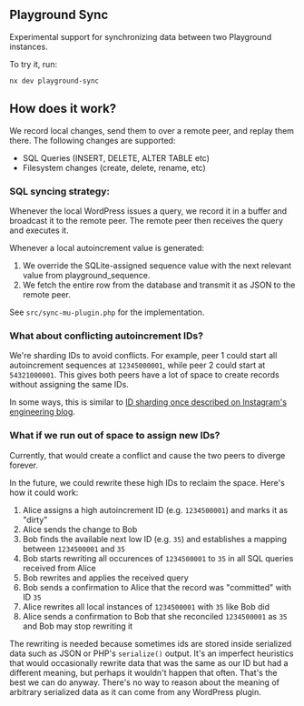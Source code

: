 ## Playground Sync

Experimental support for synchronizing data between two Playground instances.

To try it, run:

```
nx dev playground-sync
```

## How does it work?

We record local changes, send them to over a remote peer, and replay them there. The following changes are supported:

-   SQL Queries (INSERT, DELETE, ALTER TABLE etc)
-   Filesystem changes (create, delete, rename, etc)

### SQL syncing strategy:

Whenever the local WordPress issues a query, we record it in a buffer and broadcast it to the remote peer. The remote peer then receives the query and executes it.

Whenever a local autoincrement value is generated:

1. We override the SQLite-assigned sequence value with the next relevant value from playground_sequence.
2. We fetch the entire row from the database and transmit it as JSON to the remote peer.

See `src/sync-mu-plugin.php` for the implementation.

### What about conflicting autoincrement IDs?

We're sharding IDs to avoid conflicts. For example, peer 1 could start all autoincrement sequences at `12345000001`, while peer 2 could start at `54321000001`. This gives both peers have a lot of space to create records without assigning the same IDs.

In some ways, this is similar to [ID sharding once described on Instagram's engineering blog](https://instagram-engineering.com/sharding-ids-at-instagram-1cf5a71e5a5c?gi=2f1ad5d97db2).

### What if we run out of space to assign new IDs?

Currently, that would create a conflict and cause the two peers to diverge forever.

In the future, we could rewrite these high IDs to reclaim the space. Here's how it could work:

1. Alice assigns a high autoincrement ID (e.g. `1234500001`) and marks it as "dirty"
2. Alice sends the change to Bob
3. Bob finds the available next low ID (e.g. `35`) and establishes a mapping between `1234500001` and `35`
4. Bob starts rewriting all occurences of `1234500001` to `35` in all SQL queries received from Alice
5. Bob rewrites and applies the received query
6. Bob sends a confirmation to Alice that the record was "committed" with ID `35`
7. Alice rewrites all local instances of `1234500001` with `35` like Bob did
8. Alice sends a confirmation to Bob that she reconciled `1234500001` as `35` and Bob may stop rewriting it

The rewriting is needed because sometimes ids are stored inside serialized data such as JSON or PHP's `serialize()` output. It's an imperfect heuristics that would occasionally rewrite data that was the same as our ID but had a different meaning, but perhaps it wouldn't happen that often. That's the best we can do anyway. There's no way to reason about the meaning of arbitrary serialized data as it can come from any WordPress plugin.
